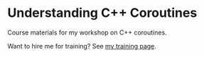# Understanding C++ Coroutines

Course materials for my workshop on C++ coroutines.

Want to hire me for training? See [my training page](https://levelofindirection.com/training.html).
